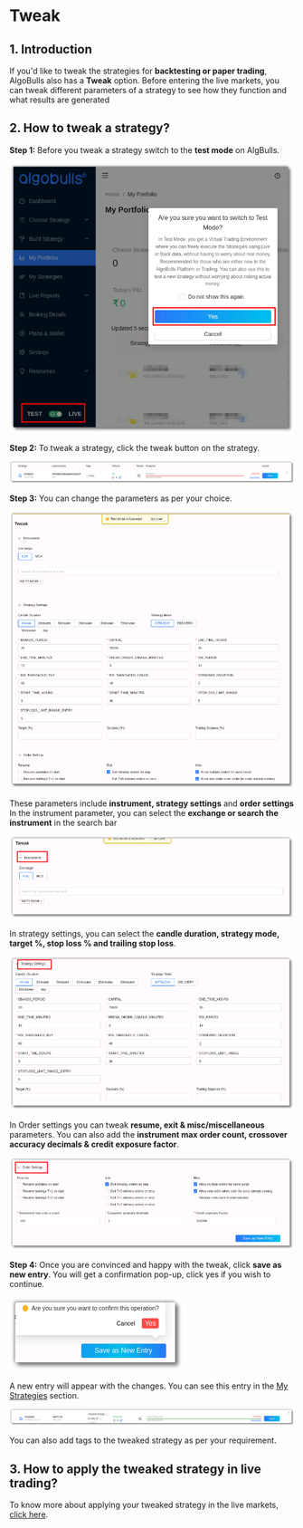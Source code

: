 # Tweak

## 1. Introduction
If you'd like to tweak the strategies for **backtesting or paper trading**, AlgoBulls also has a **Tweak** option. 
Before entering the live markets, you can tweak different parameters of a strategy to see how they function and what results are generated

## 2. How to tweak a strategy?

**Step 1:** Before you tweak a strategy switch to the **test mode** on AlgBulls. 

[![Tweak](imgs/tweak1.png "Click to Enlarge")](imgs/tweak1.png)

**Step 2:** To tweak a strategy, click the tweak button on the strategy.

[ ![Tweak](imgs/tweak_8.png "Click to Enlarge") ](imgs/tweak_8.png)

**Step 3:** You can change the parameters as per your choice.

[ ![Tweak](imgs/tweak3.png "Click to Enlarge") ](imgs/tweak3.png)

These parameters include **instrument, strategy settings** and **order settings** 
In the instrument parameter, you can select the **exchange or search the instrument** in the search bar

[ ![Tweak](imgs/tweak4.png "Click to Enlarge") ](imgs/tweak4.png)

In strategy settings, you can select the **candle duration, strategy mode, target %, stop loss % and trailing stop loss**. 

[ ![Tweak](imgs/tweak5.png "Click to Enlarge") ](imgs/tweak5.png)

In Order settings you can tweak **resume, exit & misc/miscellaneous** parameters. 
You can also add the **instrument max order count, crossover accuracy decimals & credit exposure factor**.

[ ![Tweak](imgs/tweak6.png "Click to Enlarge") ](imgs/tweak6.png)

**Step 4:** Once you are convinced and happy with the tweak, click **save as new entry**. You will get a confirmation pop-up, click yes if you wish to continue.

[ ![Tweak](imgs/tweak7.png "Click to Enlarge") ](imgs/tweak7.png)

A new entry will appear with the changes. You can see this entry in the [My Strategies](https://app.algobulls.com/manage-strategies) section.

[ ![Tweak](imgs/tweak_9.png "Click to Enlarge") ](imgs/tweak_9.png)

You can also add tags to the tweaked strategy as per your requirement. 

## 3. How to apply the tweaked strategy in live trading? 

To know more about applying your tweaked strategy in the live markets, [click here](https://algobulls.github.io/algobulls_help_site_dev/member/virtual-trading.html#steps-to-apply-backtested-or-paper-traded-strategies-to-real-tradinglive-trading). 